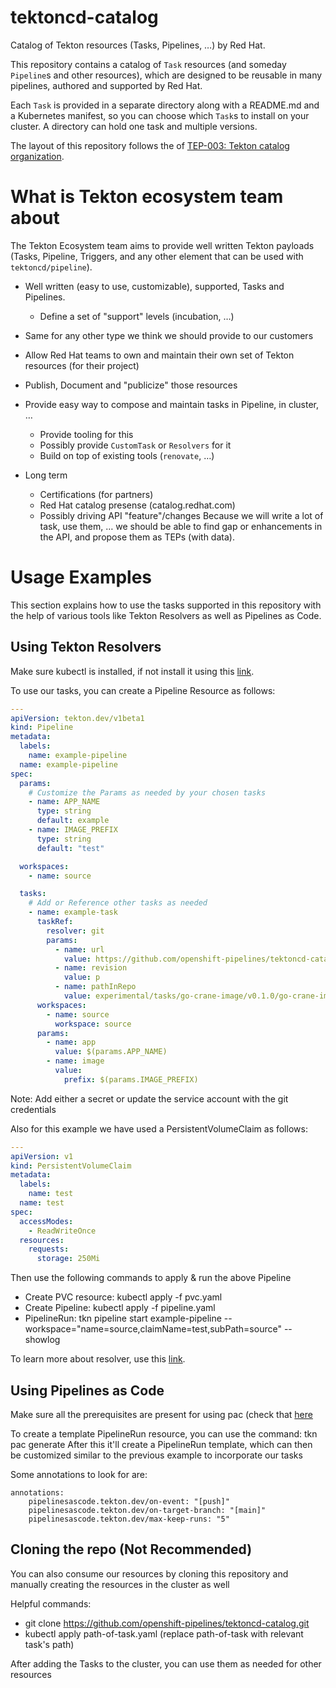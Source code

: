 # tektoncd-catalog

Catalog of Tekton resources (Tasks, Pipelines, …) by Red Hat. 

This repository contains a catalog of `Task` resources (and someday
`Pipeline`s and other resources), which are designed to be reusable in many
pipelines, authored and supported by Red Hat.

Each `Task` is provided in a separate directory along with a README.md and a
Kubernetes manifest, so you can choose which `Task`s to install on your
cluster. A directory can hold one task and multiple versions.

The layout of this repository follows the of [TEP-003: Tekton catalog
organization](https://github.com/tektoncd/community/blob/main/teps/0003-tekton-catalog-organization.md).

# What is Tekton ecosystem team about

The Tekton Ecosystem team aims to provide well written Tekton payloads (Tasks, Pipeline,
Triggers, and any other element that can be used with `tektoncd/pipeline`).

+ Well written (easy to use, customizable), supported, Tasks and Pipelines.
  - Define a set of "support" levels (incubation, …)
+ Same for any other type we think we should provide to our customers
+ Allow Red Hat teams to own and maintain their own set of Tekton resources (for their project)
+ Publish, Document and "publicize" those resources
+ Provide easy way to compose and maintain tasks in Pipeline, in cluster, …
  - Provide tooling for this
  - Possibly provide `CustomTask` or `Resolvers` for it
  - Build on top of existing tools (`renovate`, …)

+ Long term
  - Certifications (for partners)
  - Red Hat catalog presense (catalog.redhat.com)
  - Possibly driving API "feature"/changes
    Because we will write a lot of task, use them, … we should be able to find gap or
    enhancements in the API, and propose them as TEPs (with data).

# Usage Examples


This section explains how to use the tasks supported in this repository with the help of various tools like Tekton Resolvers as well as Pipelines as Code. 

## Using Tekton Resolvers

Make sure kubectl is installed, if not install it using this [link](https://kubernetes.io/docs/tasks/tools/).

To use our tasks, you can create a Pipeline Resource as follows:

```yaml
---
apiVersion: tekton.dev/v1beta1
kind: Pipeline
metadata:
  labels:
    name: example-pipeline
  name: example-pipeline
spec:
  params:
    # Customize the Params as needed by your chosen tasks
    - name: APP_NAME
      type: string
      default: example
    - name: IMAGE_PREFIX
      type: string
      default: "test"

  workspaces:
    - name: source

  tasks:
    # Add or Reference other tasks as needed
    - name: example-task
      taskRef:
        resolver: git
        params:
          - name: url
            value: https://github.com/openshift-pipelines/tektoncd-catalog.git
          - name: revision
            value: p
          - name: pathInRepo
            value: experimental/tasks/go-crane-image/v0.1.0/go-crane-image.yaml
      workspaces:
        - name: source
          workspace: source
      params:
        - name: app
          value: $(params.APP_NAME)
        - name: image
          value:
            prefix: $(params.IMAGE_PREFIX)
```
Note: Add either a secret or update the service account with the git credentials

Also for this example we have used a PersistentVolumeClaim as follows:

```yaml
---
apiVersion: v1
kind: PersistentVolumeClaim
metadata:
  labels:
    name: test
  name: test
spec:
  accessModes:
    - ReadWriteOnce
  resources:
    requests:
      storage: 250Mi
```

Then use the following commands to apply & run the above Pipeline

- Create PVC resource: kubectl apply -f pvc.yaml
- Create Pipeline: kubectl apply -f pipeline.yaml
- PipelineRun: tkn pipeline start example-pipeline --workspace="name=source,claimName=test,subPath=source" --showlog

To learn more about resolver, use this [link](https://tekton.dev/docs/pipelines/resolution-getting-started/). 

## Using Pipelines as Code

Make sure all the prerequisites are present for using pac (check that [here](https://pipelinesascode.com/docs/install/getting-started/)

To create a template PipelineRun resource, you can use the command: tkn pac generate
After this it'll create a PipelineRun template, which can then be customized similar to the previous example to incorporate our tasks

Some annotations to look for are: 
```
annotations:
    pipelinesascode.tekton.dev/on-event: "[push]"
    pipelinesascode.tekton.dev/on-target-branch: "[main]"
    pipelinesascode.tekton.dev/max-keep-runs: "5"
```

## Cloning the repo (Not Recommended)

You can also consume our resources by cloning this repository and manually creating the resources in the cluster as well

Helpful commands:
- git clone https://github.com/openshift-pipelines/tektoncd-catalog.git
- kubectl apply path-of-task.yaml (replace path-of-task with relevant task's path)

After adding the Tasks to the cluster, you can use them as needed for other resources 
